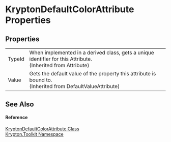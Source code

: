 # KryptonDefaultColorAttribute Properties




## Properties
<table>
<tr>
<td>TypeId</td>
<td>When implemented in a derived class, gets a unique identifier for this Attribute.<br />(Inherited from Attribute)</td></tr>
<tr>
<td>Value</td>
<td>Gets the default value of the property this attribute is bound to.<br />(Inherited from DefaultValueAttribute)</td></tr>
</table>

## See Also


#### Reference
<a href="9907d3cc-fa8b-dfcb-2177-37c9798daa3c.md">KryptonDefaultColorAttribute Class</a>  
<a href="79d2eac2-21f4-54ff-7552-b20c33c30600.md">Krypton.Toolkit Namespace</a>  
